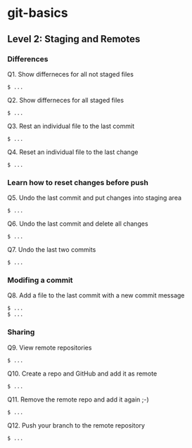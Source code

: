 # git-basics

## Level 2: Staging and Remotes

### Differences

Q1. Show differneces for all not staged files

`$ ...`  

Q2. Show differneces for all staged files

`$ ...`  

Q3. Rest an individual file to the last commit

`$ ...`  

Q4. Reset an individual file to the last change

`$ ...`  
 
### Learn how to reset changes before push

Q5. Undo the last commit and put changes into staging area

`$ ...`

Q6. Undo the last commit and delete all changes

`$ ...`  

Q7. Undo the last two commits

`$ ...`  

### Modifing a commit

Q8. Add a file to the last commit with a new commit message

`$ ...`  
`$ ...`

### Sharing

Q9. View remote repositories

`$ ...` 

Q10. Create a repo and GitHub and add it as remote

`$ ...`

Q11. Remove the remote repo and add it again ;-)

`$ ...` 

Q12. Push your branch to the remote repository

`$ ...` 

